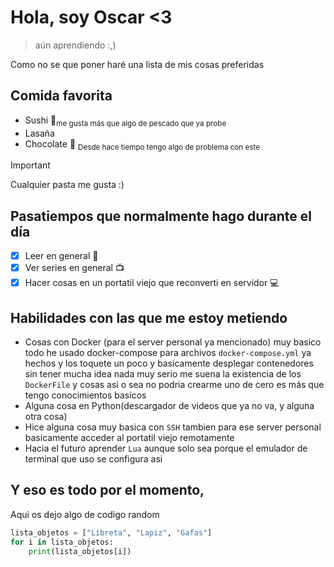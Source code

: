 # **Hola, soy Oscar <3**
> aún aprendiendo :,)

Como no se que poner haré una lista de mis cosas preferidas

## Comida favorita
- Sushi 🍣<sub>me gusta más que algo de pescado que ya probe</sub>
- Lasaña 
- Chocolate 🍫 <sub>Desde hace tiempo tengo algo de problema con este</sub>
>[!Important]
> Cualquier pasta me gusta :)

## Pasatiempos que normalmente hago durante el día
- [x] Leer en general 📖
- [x] Ver series en general 📺
- [x] Hacer cosas en un portatil viejo que reconverti en servidor️ 💻

## Habilidades con las que me estoy metiendo

- Cosas con Docker (para el server personal ya mencionado) muy basico todo he usado docker-compose para archivos `docker-compose.yml` ya hechos y los toquete un poco y basicamente desplegar contenedores sin tener mucha idea nada muy serio me suena la existencia de los `DockerFile` y cosas asi o sea no podria crearme uno de cero es más que tengo conocimientos basicos
- Alguna cosa en Python(descargador de videos que ya no va, y alguna otra cosa)
- Hice alguna cosa muy basica con `SSH` tambien para ese server personal basicamente acceder al portatil viejo remotamente
- Hacia el futuro aprender `Lua` aunque solo sea porque el emulador de terminal que uso se configura asi

## Y eso es todo por el momento,

Aqui os dejo algo de codigo random

```python
lista_objetos = ["Libreta", "Lapiz", "Gafas"]
for i in lista_objetos:
    print(lista_objetos[i])
```
